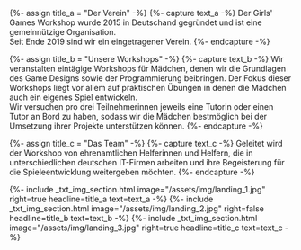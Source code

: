{%- assign title_a = "Der Verein" -%}
{%- capture text_a -%}
Der Girls' Games Workshop wurde 2015 in Deutschand gegründet und ist eine gemeinnützige Organisation.
<br>Seit Ende 2019 sind wir ein eingetragener Verein.
{%- endcapture -%}


{%- assign title_b = "Unsere Workshops" -%}
{%- capture text_b -%}
Wir veranstalten eintägige Workshops für Mädchen, denen wir die Grundlagen des Game Designs sowie der Programmierung beibringen. Der Fokus dieser Workshops liegt vor allem auf praktischen Übungen in denen die Mädchen auch ein eigenes Spiel entwickeln.
<br>Wir versuchen pro drei Teilnehmerinnen jeweils eine Tutorin oder einen Tutor an Bord zu haben, sodass wir die Mädchen bestmöglich bei der Umsetzung ihrer Projekte unterstützen können.
{%- endcapture -%}


{%- assign title_c = "Das Team" -%}
{%- capture text_c -%}
Geleitet wird der Workshop von ehrenamtlichen Helferinnen und Helfern, die in unterschiedlichen deutschen IT-Firmen arbeiten und ihre Begeisterung für die Spieleentwicklung weitergeben möchten.
{%- endcapture -%}


{%- include _txt_img_section.html image="/assets/img/landing_1.jpg" right=true headline=title_a text=text_a -%}
{%- include _txt_img_section.html image="/assets/img/landing_2.jpg" right=false headline=title_b text=text_b -%}
{%- include _txt_img_section.html image="/assets/img/landing_3.jpg" right=true headline=title_c text=text_c -%}